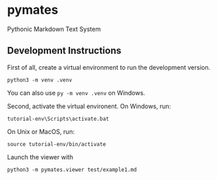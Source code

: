 # pymates
Pythonic Markdown Text System

## Development Instructions

First of all, create a virtual environment to run the development version.

```
python3 -m venv .venv
```

You can also use `py -m venv .venv` on Windows.

Second, activate the virtual environent.
On Windows, run:

```
tutorial-env\Scripts\activate.bat
```

On Unix or MacOS, run:

```
source tutorial-env/bin/activate
```

Launch the viewer with

```
python3 -m pymates.viewer test/example1.md
```
